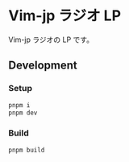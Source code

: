 # Vim-jp ラジオ LP
Vim-jp ラジオの LP です。

## Development

### Setup
```sh
pnpm i
pnpm dev
```

### Build
```sh
pnpm build
```
